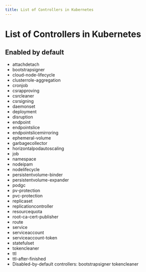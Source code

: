 ```yaml
---
title: List of Controllers in Kubernetes
---
```


# List of Controllers in Kubernetes

## Enabled by default

* attachdetach
* bootstrapsigner
* cloud-node-lifecycle
* clusterrole-aggregation
* cronjob
* csrapproving
* csrcleaner
* csrsigning
* daemonset
* deployment
* disruption
* endpoint
* endpointslice
* endpointslicemirroring
* ephemeral-volume
* garbagecollector
* horizontalpodautoscaling
* job
* namespace
* nodeipam
* nodelifecycle
* persistentvolume-binder
* persistentvolume-expander
* podgc
* pv-protection
* pvc-protection
* replicaset
* replicationcontroller
* resourcequota
* root-ca-cert-publisher
* route
* service
* serviceaccount
* serviceaccount-token
* statefulset
* tokencleaner
* ttl
* ttl-after-finished
* Disabled-by-default controllers: bootstrapsigner tokencleaner
